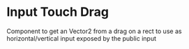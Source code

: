 # Input Touch Drag
Component to get an Vector2 from a drag on a rect to use as horizontal/vertical input exposed by the public input

